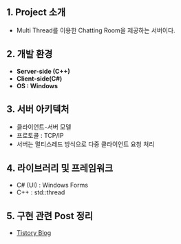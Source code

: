 ## 1. Project 소개 
- Multi Thread를 이용한 Chatting Room을 제공하는 서버이다.

## 2. 개발 환경
- **Server-side (C++)**
- **Client-side(C#)**
- **OS : Windows**

## 3. 서버 아키텍처
- 클라이언트-서버 모델
- 프로토콜 : TCP/IP
- 서버는 멀티스레드 방식으로 다중 클라이언트 요청 처리

## 4. 라이브러리 및 프레임워크
- C# (UI) : Windows Forms
- C++ : std::thread

## 5. 구현 관련 Post 정리
- [Tistory Blog](https://fanjae.tistory.com/category/Toy%20Project/Multi%20Room%20Cheating%20Server)   
